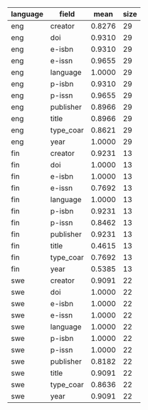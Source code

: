 | language   | field     |   mean |   size |
|------------|-----------|--------|--------|
| eng        | creator   | 0.8276 |     29 |
| eng        | doi       | 0.9310 |     29 |
| eng        | e-isbn    | 0.9310 |     29 |
| eng        | e-issn    | 0.9655 |     29 |
| eng        | language  | 1.0000 |     29 |
| eng        | p-isbn    | 0.9310 |     29 |
| eng        | p-issn    | 0.9655 |     29 |
| eng        | publisher | 0.8966 |     29 |
| eng        | title     | 0.8966 |     29 |
| eng        | type_coar | 0.8621 |     29 |
| eng        | year      | 1.0000 |     29 |
| fin        | creator   | 0.9231 |     13 |
| fin        | doi       | 1.0000 |     13 |
| fin        | e-isbn    | 1.0000 |     13 |
| fin        | e-issn    | 0.7692 |     13 |
| fin        | language  | 1.0000 |     13 |
| fin        | p-isbn    | 0.9231 |     13 |
| fin        | p-issn    | 0.8462 |     13 |
| fin        | publisher | 0.9231 |     13 |
| fin        | title     | 0.4615 |     13 |
| fin        | type_coar | 0.7692 |     13 |
| fin        | year      | 0.5385 |     13 |
| swe        | creator   | 0.9091 |     22 |
| swe        | doi       | 1.0000 |     22 |
| swe        | e-isbn    | 1.0000 |     22 |
| swe        | e-issn    | 1.0000 |     22 |
| swe        | language  | 1.0000 |     22 |
| swe        | p-isbn    | 1.0000 |     22 |
| swe        | p-issn    | 1.0000 |     22 |
| swe        | publisher | 0.8182 |     22 |
| swe        | title     | 0.9091 |     22 |
| swe        | type_coar | 0.8636 |     22 |
| swe        | year      | 0.9091 |     22 |
